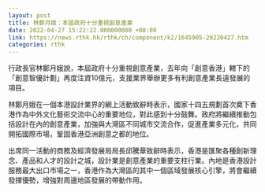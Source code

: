 ```yaml
---
layout: post
title: 林鄭月娥：本屆政府十分重視創意產業
date: 2022-04-27 15:22:22.000000000 +08:00
link: https://news.rthk.hk/rthk/ch/component/k2/1645905-20220427.htm
categories: rthk
---
```


行政長官林鄭月娥說，本屆政府十分重視創意產業，去年向「創意香港」轄下的「創意智優計劃」再度注資10億元，支援業界舉辦更多有利創意產業長遠發展的項目。

林鄭月娥在一個本港設計業界的網上活動致辭時表示，國家十四五規劃首次奠下香港作為中外文化藝術交流中心的重要地位，對此感到十分鼓舞。政府將繼續推動包括設計在內的創意產業，加強與大灣區不同城市交流合作，促進產業多元化，共同開拓國際市場，鞏固香港亞洲創意之都的地位。

出席同一活動的商務及經濟發展局局長邱騰華致辭時表示，香港是匯聚各種創新理念、產品和人才的設計之城，設計業是創意產業的重要支柱行業。內地是香港設計服務最大出口市場之一，香港作為大灣區的其中一個區域發展核心引擎，將會繼續發揮優勢，增強對周邊地區發展的帶動作用。
